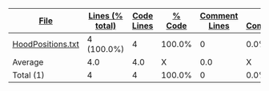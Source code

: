 
|[File](https://github.com/FRCTeam5199/Robot-Code-2021/tree/Development/statistics%2Fplaintext%2Fname_descending.md%2F)|[Lines (% total)](https://github.com/FRCTeam5199/Robot-Code-2021/tree/Development/statistics%2Fplaintext%2Flines_descending.md%2F)|[Code Lines](https://github.com/FRCTeam5199/Robot-Code-2021/tree/Development/statistics%2Fplaintext%2Fcode_descending.md%2F)|[% Code](https://github.com/FRCTeam5199/Robot-Code-2021/tree/Development/statistics%2Fplaintext%2Fproportion_code_descending.md%2F)|[Comment Lines](https://github.com/FRCTeam5199/Robot-Code-2021/tree/Development/statistics%2Fplaintext%2Fcomments_descending.md%2F)|[% Comment](https://github.com/FRCTeam5199/Robot-Code-2021/tree/Development/statistics%2Fplaintext%2Fproportion_comments_descending.md%2F)|[Blank Lines](https://github.com/FRCTeam5199/Robot-Code-2021/tree/Development/statistics%2Fplaintext%2Fblanks_descending.md%2F)|[% Blank](https://github.com/FRCTeam5199/Robot-Code-2021/tree/Development/statistics%2Fplaintext%2Fproportion_blanks_descending.md%2F)|
| --- | --- | --- | --- | --- | --- | --- | --- |
|[HoodPositions.txt](https://github.com/FRCTeam5199/Robot-Code-2021/tree/Development/src%2Fmain%2Fjava%2Ffrc%2Fmisc%2FHoodPositions.txt)|4 (100.0%)|4|100.0%|0|0.0%|0|0.0%|
|Average |4.0|4.0|X|0.0|X|0.0|X|
|Total (1)|4|4|100.0%|0| 0.0%|0|0.0%|